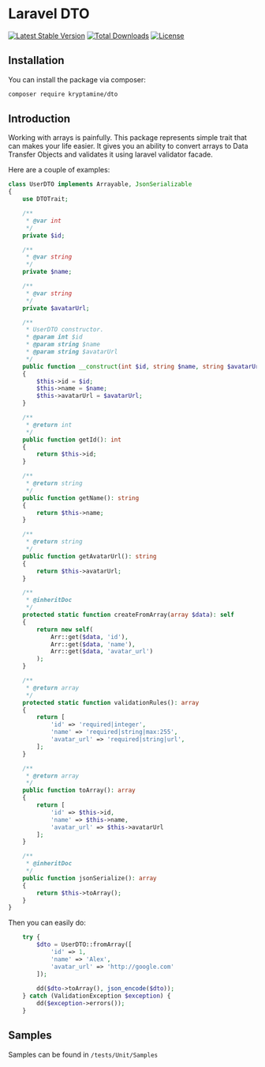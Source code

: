 # Laravel DTO

[![Latest Stable Version](https://poser.pugx.org/kryptamine/dto/v/stable)](https://packagist.org/packages/kryptamine/dto)
[![Total Downloads](https://poser.pugx.org/kryptamine/dto/downloads)](https://packagist.org/packages/kryptamine/dto)
[![License](https://poser.pugx.org/kryptamine/dto/license)](https://packagist.org/packages/kryptamine/dto)
## Installation

You can install the package via composer:

```bash
composer require kryptamine/dto
```

## Introduction

Working with arrays is painfully.
This package represents simple trait that can makes your life easier. 
It gives you an ability to convert arrays to Data Transfer Objects and validates 
it using laravel validator facade.

Here are a couple of examples:

```php
class UserDTO implements Arrayable, JsonSerializable
{
    use DTOTrait;

    /**
     * @var int
     */
    private $id;

    /**
     * @var string
     */
    private $name;

    /**
     * @var string
     */
    private $avatarUrl;

    /**
     * UserDTO constructor.
     * @param int $id
     * @param string $name
     * @param string $avatarUrl
     */
    public function __construct(int $id, string $name, string $avatarUrl)
    {
        $this->id = $id;
        $this->name = $name;
        $this->avatarUrl = $avatarUrl;
    }

    /**
     * @return int
     */
    public function getId(): int
    {
        return $this->id;
    }

    /**
     * @return string
     */
    public function getName(): string
    {
        return $this->name;
    }

    /**
     * @return string
     */
    public function getAvatarUrl(): string
    {
        return $this->avatarUrl;
    }

    /**
     * @inheritDoc
     */
    protected static function createFromArray(array $data): self
    {
        return new self(
            Arr::get($data, 'id'),
            Arr::get($data, 'name'),
            Arr::get($data, 'avatar_url')
        );
    }

    /**
     * @return array
     */
    protected static function validationRules(): array
    {
        return [
            'id' => 'required|integer',
            'name' => 'required|string|max:255',
            'avatar_url' => 'required|string|url',
        ];
    }

    /**
     * @return array
     */
    public function toArray(): array
    {
        return [
            'id' => $this->id,
            'name' => $this->name,
            'avatar_url' => $this->avatarUrl
        ];
    }

    /**
     * @inheritDoc
     */
    public function jsonSerialize(): array
    {
        return $this->toArray();
    }
}
```

Then you can easily do:
```php
    try {
        $dto = UserDTO::fromArray([
            'id' => 1,
            'name' => 'Alex',
            'avatar_url' => 'http://google.com'
        ]); 
        
        dd($dto->toArray(), json_encode($dto));
    } catch (ValidationException $exception) {
        dd($exception->errors());
    } 
```

## Samples
Samples can be found in `/tests/Unit/Samples`
